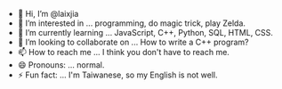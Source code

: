 - 👋 Hi, I’m @laixjia
- 👀 I’m interested in ... programming, do magic trick, play Zelda.
- 🌱 I’m currently learning ... JavaScript, C++, Python, SQL, HTML, CSS.
- 💞️ I’m looking to collaborate on ... How to write a C++ program?
- 📫 How to reach me ... I think you don't have to reach me.
- 😄 Pronouns: ... normal.
- ⚡ Fun fact: ... I'm Taiwanese, so my English is not well.

<!---
laixjia/laixjia is a ✨ special ✨ repository because its `README.md` (this file) appears on your GitHub profile.
You can click the Preview link to take a look at your changes.
--->
